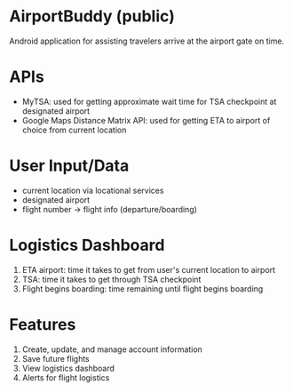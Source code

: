 # AirportBuddy (public)

Android application for assisting travelers arrive at the airport gate on time. 

# APIs 
- MyTSA: used for getting approximate wait time for TSA checkpoint at designated airport
- Google Maps Distance Matrix API: used for getting ETA to airport of choice from current location


# User Input/Data
- current location via locational services
- designated airport
- flight number -> flight info (departure/boarding) 

# Logistics Dashboard 
1) ETA airport: time it takes to get from user's current location to airport 
2) TSA: time it takes to get through TSA checkpoint 
3) Flight begins boarding: time remaining until flight begins boarding 

# Features 
1) Create, update, and manage account information 
2) Save future flights 
3) View logistics dashboard 
4) Alerts for flight logistics 





